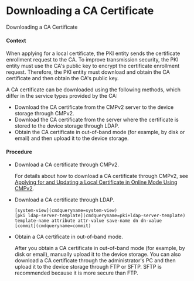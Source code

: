 Downloading a CA Certificate
============================

Downloading a CA Certificate

#### Context

When applying for a local certificate, the PKI entity sends the certificate enrollment request to the CA. To improve transmission security, the PKI entity must use the CA's public key to encrypt the certificate enrollment request. Therefore, the PKI entity must download and obtain the CA certificate and then obtain the CA's public key.

A CA certificate can be downloaded using the following methods, which differ in the service types provided by the CA:

* Download the CA certificate from the CMPv2 server to the device storage through CMPv2.
* Download the CA certificate from the server where the certificate is stored to the device storage through LDAP.
* Obtain the CA certificate in out-of-band mode (for example, by disk or email) and then upload it to the device storage.

#### Procedure

* Download a CA certificate through CMPv2.
  
  
  
  For details about how to download a CA certificate through CMPv2, see [Applying for and Updating a Local Certificate in Online Mode Using CMPv2](security_pki_cfg_0046.html).
* Download a CA certificate through LDAP.
  
  
  ```
  [system-view](cmdqueryname=system-view)
  [pki ldap-server-template](cmdqueryname=pki+ldap-server-template) template-name attribute attr-value save-name dn dn-value
  [commit](cmdqueryname=commit)
  ```
* Obtain a CA certificate in out-of-band mode.
  
  
  
  After you obtain a CA certificate in out-of-band mode (for example, by disk or email), manually upload it to the device storage. You can also download a CA certificate through the administrator's PC and then upload it to the device storage through FTP or SFTP. SFTP is recommended because it is more secure than FTP.